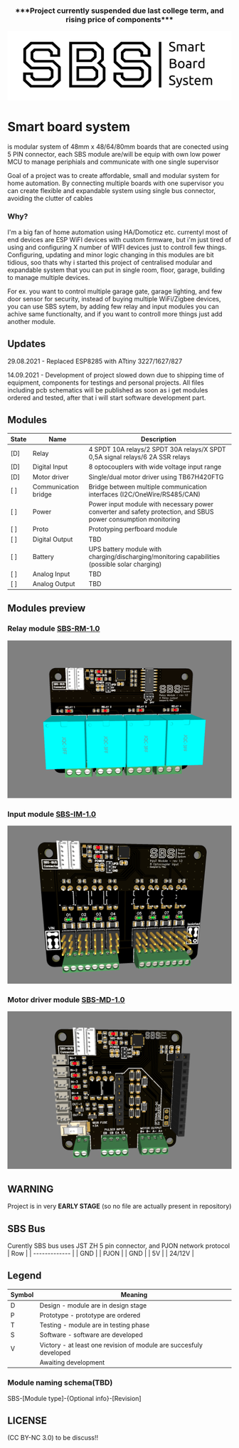 
<h3 align="center">***Project currently suspended due last college term, and rising price of components***</h3>

<p align="center">
<img src="./sbs-logo.png">
</p>

# Smart board system 
is modular system of 48mm x 48/64/80mm boards that are conected using 5 PIN connector, each SBS module are/will be equip with own low power MCU to manage periphials and communicate with one single supervisor

Goal of a project was to create affordable, small and modular system for home automation. By connecting multiple boards with one supervisor you can create flexible and expandable system using single bus connector, avoiding the clutter of cables

### Why?
I'm a big fan of home automation using HA/Domoticz etc. currentyl most of end devices are ESP WiFI devices with custom firmware, but i'm just tired of using and configuring X number of WIFI devices just to controll few things. Configuring, updating and minor logic changing in this modules are bit tidious, soo thats why i started this project of centralised modular and expandable system that you can put in single room, floor, garage, building to manage multiple devices.

For ex. you want to control multiple garage gate, garage lighting, and few door sensor for security, instead of buying multiple WiFi/Zigbee devices, you can use SBS sytem, by adding few relay and input modules you can achive same functionalty, and if you want to controll more things just add another module.


## Updates
29.08.2021 - Replaced ESP8285 with ATtiny 3227/1627/827

14.09.2021 - Development of project slowed down due to shipping time of equipment, components for testings and personal projects. All files including pcb schematics will be published as soon as i get modules ordered and tested, after that i will start software development part.


## Modules
| State | Name | Description |
| ------------- | ------------- | ------------- |
| [D] | Relay | 4 SPDT 10A relays/2 SPDT 30A relays/X SPDT 0,5A signal relays/6 2A SSR relays  |
| [D] | Digital Input | 8 optocouplers with wide voltage input range |
| [D] | Motor driver | Single/dual motor driver using TB67H420FTG |
| [ ] | Communication bridge | Bridge between multiple communication interfaces (I2C/OneWire/RS485/CAN) |
| [ ] | Power | Power input module with necessary power converter and safety protection, and SBUS power consumption monitoring | TBD |
| [ ] | Proto | Prototyping perfboard module |
| [ ] | Digital Output | TBD |
| [ ] | Battery | UPS battery module with charging/discharging/monitoring capabilities (possible solar charging) | TBD |
| [ ] | Analog Input | TBD |
| [ ] | Analog Output | TBD |

## Modules preview

### Relay module [SBS-RM-1.0](./modules/relay/README.md)
![relay-module](./modules/relay/relay-module-rev10.png)

### Input module [SBS-IM-1.0](./modules/input/README.md)
![input-module](./modules/input/input-module-rev10.png)

### Motor driver module [SBS-MD-1.0](./modules/motor-driver/README.md)
![motor-driver-module](./modules/motor-driver/motor-driver-module-rev10.png)

## WARNING 
Project is in very **EARLY STAGE** (so no file are actually present in repository)


## SBS Bus
Curently SBS bus uses JST ZH 5 pin connector, and PJON network protocol
| Row |
| ------------- |
| GND |
| PJON |
| GND |
| 5V |
| 24/12V |


## Legend
| Symbol | Meaning |
| ------------- | ------------- |
| D | Design - module are in design stage |
| P | Prototype - prototype are ordered |
| T | Testing - module are in testing phase |
| S | Software - software are developed |
| V | Victory - at least one revision of module are succesfuly developed |
|  | Awaiting development |

### Module naming schema(TBD)
SBS-[Module type]-{Optional info}-[Revision]

## LICENSE
(CC BY-NC 3.0) to be discuss!!

